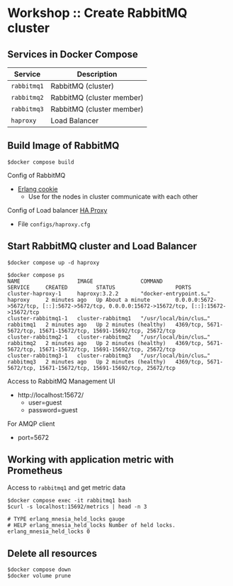 # Workshop :: Create RabbitMQ cluster


## Services in Docker Compose

| Service     | Description               |
| ----------- | ------------------------- |
| `rabbitmq1` | RabbitMQ (cluster)        |
| `rabbitmq2` | RabbitMQ (cluster member) |
| `rabbitmq3` | RabbitMQ (cluster member) |
| `haproxy`   | Load Balancer             |

## Build Image of RabbitMQ
```
$docker compose build
```

Config of RabbitMQ
* [Erlang cookie](https://www.rabbitmq.com/docs/clustering#erlang-cookie)
  * Use for the nodes in cluster communicate with each other

Config of Load balancer [HA Proxy](http://www.haproxy.org/)
* File `configs/haproxy.cfg`


## Start RabbitMQ cluster and Load Balancer
```
$docker compose up -d haproxy

$docker compose ps
NAME                  IMAGE               COMMAND                  SERVICE     CREATED         STATUS                   PORTS
cluster-haproxy-1     haproxy:3.2.2       "docker-entrypoint.s…"   haproxy     2 minutes ago   Up About a minute        0.0.0.0:5672->5672/tcp, [::]:5672->5672/tcp, 0.0.0.0:15672->15672/tcp, [::]:15672->15672/tcp
cluster-rabbitmq1-1   cluster-rabbitmq1   "/usr/local/bin/clus…"   rabbitmq1   2 minutes ago   Up 2 minutes (healthy)   4369/tcp, 5671-5672/tcp, 15671-15672/tcp, 15691-15692/tcp, 25672/tcp
cluster-rabbitmq2-1   cluster-rabbitmq2   "/usr/local/bin/clus…"   rabbitmq2   2 minutes ago   Up 2 minutes (healthy)   4369/tcp, 5671-5672/tcp, 15671-15672/tcp, 15691-15692/tcp, 25672/tcp
cluster-rabbitmq3-1   cluster-rabbitmq3   "/usr/local/bin/clus…"   rabbitmq3   2 minutes ago   Up 2 minutes (healthy)   4369/tcp, 5671-5672/tcp, 15671-15672/tcp, 15691-15692/tcp, 25672/tcp
```

Access to RabbitMQ Management UI
* http://localhost:15672/
  * user=guest
  * password=guest

For AMQP client
* port=5672

## Working with application metric with Prometheus

Access to `rabbitmq1` and get metric data
```
$docker compose exec -it rabbitmq1 bash
$curl -s localhost:15692/metrics | head -n 3

# TYPE erlang_mnesia_held_locks gauge
# HELP erlang_mnesia_held_locks Number of held locks.
erlang_mnesia_held_locks 0
```

## Delete all resources
```
$docker compose down
$docker volume prune
```